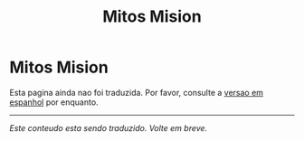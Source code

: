 ﻿---
title: Mitos Mision
---

<!-- TODO: translation missing -->

# Mitos Mision

Esta pagina ainda nao foi traduzida. Por favor, consulte a [versao em espanhol](/es/mitos-mision) por enquanto.

---

*Este conteudo esta sendo traduzido. Volte em breve.*
